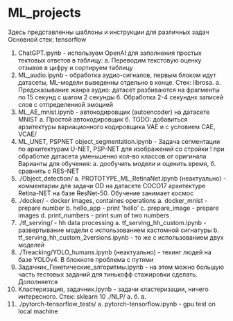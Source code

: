 # ML_projects
Здесь представленны шаблоны и инструкции для различных задач
Основной стек: tensorflow
1. ChatGPT.ipynb - используем OpenAI для заполнения простых тектовых ответов в таблицу:
  а. Переводим текстовую оценку отзывов в цифру и сортируем таблицу
2. ML_audio.ipynb - обработка аудио-сигналов, первым блоком идут датасеты, ML-модели выведенны отдельно в конце.
Стек: librosa.
  а. Предсказывание жанра аудио: датасет разбиваются на фрагменты по 15 секунд с шагом 2 секунды
  б. Обработка 2-4 секунднх записей слов с отпределенной эмоцией
3. ML_AE_mnist.ipynb - автокодировщик (autoencoder) на датасете MNIST
  a. Простой автокодировщик
  б. TODO: добавиться арзитектуры вариационного кодировщика VAE и с условием CAE, VCAE/
4. ML_UNET, PSPNET object_segmentation.ipynb - Задача сегментации по архитектурам U-NET, PSP-NET для изображений со стройки
! при обработке датасета уменьшенно кол-во классов от оригинала
  Варианты для обучения: a. дообучить модели и оценить время, б. сравнить с RES-NET
5. ./Object_detection/
  a. PROTOTYPE_ML_RetinaNet.ipynb (неактуально) - комментарии для задачи OD на датасете COCO17 архитектуре Retina-NET на базе ResNet-50. Обучение занимает космос
6. ./docker/ - docker images, containes operations
  a. docker_mnist - prepare number
  b. hello_app - print 'hello'
  c. prepare_image - prepare images
  d. print_numbers - print sum of two numbers
7. ./tf_serving/ - hh data processing
  a. tf_serving_hh_custom.ipynb - развертывание модели с использованием кастомной сигнатуры
  b. tf_serving_hh_custom_2versions.ipynb - то же с использованием двух моделей
7. ./Treacking/YOLO_humans.ipynb (неактуально) - текинг людей на базе YOLOv4. В блокноте проблема с путями
8. Задачник_Генетические_алгоритмы.ipynb - на этом можно большую часть тестовых заданий для тинькофф стажировки сделать. Дополняется
9. Кластеризация, задачник.ipynb - задачи кластеризации, ничего интересного. Стек: sklearn
10 ./NLP/
  а.
  б.
  в.
11. ./pytorch-tensorflow_tests/
  a. pytorch-tensorflow.ipynb - gpu test on local machine


